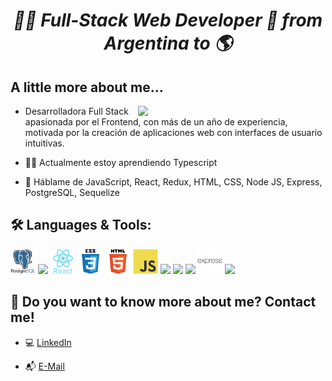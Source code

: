 
 <h1 align="center" >   <i > 👩‍💻 Full-Stack Web Developer 🚀 from Argentina to 🌎</i>  </h1>
 

 
 
 <h2> A little more about me...</h2>

<img  align="right"  src="https://c.tenor.com/AlUkiGkR2j8AAAAM/new-game-ahagon-umiko-programming.gif" width="300"/>

- Desarrolladora Full Stack apasionada por el Frontend, con más de un año de experiencia, motivada por la creación de aplicaciones web con interfaces de usuario intuitivas.
  
- 👩‍💻 Actualmente estoy aprendiendo Typescript 

- 💬 Háblame de JavaScript, React, Redux, HTML, CSS, Node JS, Express, PostgreSQL, Sequelize


<!--

<h1> ¡Hello there! <img src="https://raw.githubusercontent.com/sciencepal/sciencepal/master/assets/Hi.gif" width="40"/>  </h1>   

- 🍎Mentalidad de principiante ( abierto al aprendizaje )

### Hello there 👋

**CMara14/CMara14** is a ✨ _special_ ✨ repository because its `README.md` (this file) appears on your GitHub profile.

Here are some ideas to get you started:

- 🔭 I’m currently working on ...
- 🌱 I’m currently learning ...
- 👯 I’m looking to collaborate on ...
- 🤔 I’m looking for help with ...
- 💬 Ask me about ...
- ⚡ Fun fact: ...

 <h2 align="center">   </br> Gracias por tomarse el tiempo para ver mi perfil de GitHub 😄    </h2>
 

Beginning my career as a Full Stack Developer looking for new experiences and a lot of knowledge around the world.

-->


<h2>🛠 Languages & Tools:</h2>

<img src="https://raw.githubusercontent.com/devicons/devicon/master/icons/postgresql/postgresql-original-wordmark.svg" width="40"/> <img src="https://camo.githubusercontent.com/5fa137d222dde7b69acd22c6572a065ce3656e6ffa1f5e88c1b5c7a935af3cc6/68747470733a2f2f63646e2e6a7364656c6976722e6e65742f67682f64657669636f6e732f64657669636f6e2f69636f6e732f7673636f64652f7673636f64652d6f726967696e616c2e737667" width="40"/> <img src="https://raw.githubusercontent.com/devicons/devicon/master/icons/react/react-original-wordmark.svg" width="40"/> <img src="https://raw.githubusercontent.com/devicons/devicon/master/icons/css3/css3-original-wordmark.svg" width="40"/> <img src="https://raw.githubusercontent.com/devicons/devicon/master/icons/html5/html5-original-wordmark.svg" width="40"/> <img src="https://raw.githubusercontent.com/devicons/devicon/master/icons/javascript/javascript-original.svg" width="40"/> <img src="https://raw.githubusercontent.com/blackcater/blackcater/main/images/logo-nodejs.svg" width="40"/> <img src="https://camo.githubusercontent.com/93b32389bf746009ca2370de7fe06c3b5146f4c99d99df65994f9ced0ba41685/68747470733a2f2f7777772e766563746f726c6f676f2e7a6f6e652f6c6f676f732f676574706f73746d616e2f676574706f73746d616e2d69636f6e2e737667" width="40"/> <img src="https://camo.githubusercontent.com/8b932cba9de56c2969c04499c818c1d87aca848f71b0d144ab754a46296b6200/68747470733a2f2f7777772e766563746f726c6f676f2e7a6f6e652f6c6f676f732f6a735f7765627061636b2f6a735f7765627061636b2d69636f6e2e737667" width="40"/> <img src="https://raw.githubusercontent.com/devicons/devicon/master/icons/express/express-original-wordmark.svg" width="40"/> <img src="https://camo.githubusercontent.com/dc9e7e657b4cd5ba7d819d1a9ce61434bd0ddbb94287d7476b186bd783b62279/68747470733a2f2f63646e2e6a7364656c6976722e6e65742f67682f64657669636f6e732f64657669636f6e2f69636f6e732f6769742f6769742d6f726967696e616c2e737667" width="40"/> 

<h2> 💌 Do you want to know more about me? Contact me!</h2>

- 💻 [LinkedIn](https://www.linkedin.com/in/constanza-mara%C3%B1on/)

- 📬 [E-Mail](mailto:constanza.aymara@gmail.com)




